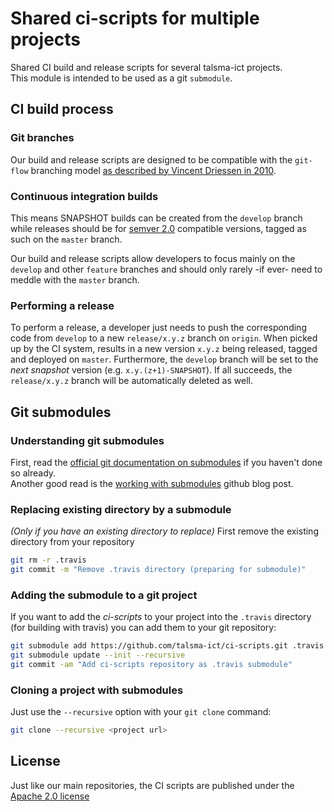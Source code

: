 # Shared ci-scripts for multiple projects

Shared CI build and release scripts for several talsma-ict projects.  
This module is intended to be used as a git `submodule`.

## CI build process

### Git branches

Our build and release scripts are designed to be compatible with the 
`git-flow` branching model
[as described by Vincent Driessen in 2010](https://nvie.com/posts/a-successful-git-branching-model/).

### Continuous integration builds

This means SNAPSHOT builds can be created from the `develop` branch while releases
should be for [semver 2.0](https://semver.org/) compatible versions, tagged as such on the `master` branch.  

Our build and release scripts allow developers to focus mainly on the `develop` and other `feature` branches
and should only rarely -if ever- need to meddle with the `master` branch.

### Performing a release

To perform a release, a developer just needs to push the corresponding code from `develop` to a
new `release/x.y.z` branch on `origin`.
When picked up by the CI system, results in a new version `x.y.z` being released, tagged and deployed on `master`.
Furthermore, the `develop` branch will be set to the _next snapshot_ version (e.g. `x.y.(z+1)-SNAPSHOT`).
If all succeeds, the `release/x.y.z` branch will be automatically deleted as well.

## Git submodules

### Understanding git submodules

First, read the  [official git documentation on submodules](https://git-scm.com/book/en/v2/Git-Tools-Submodules) 
if you haven't done so already.  
Another good read is the [working with submodules](https://blog.github.com/2016-02-01-working-with-submodules/) 
github blog post.

### Replacing existing directory by a submodule

_(Only if you have an existing directory to replace)_
First remove the existing directory from your repository

```bash
git rm -r .travis
git commit -m "Remove .travis directory (preparing for submodule)"
```

### Adding the submodule to a git project

If you want to add the _ci-scripts_ to your project into the `.travis` directory (for building with travis)
you can add them to your git repository:

```bash
git submodule add https://github.com/talsma-ict/ci-scripts.git .travis
git submodule update --init --recursive
git commit -am "Add ci-scripts repository as .travis submodule"
```

### Cloning a project with submodules

Just use the `--recursive` option with your `git clone` command:

```bash
git clone --recursive <project url>
```

## License

Just like our main repositories, the CI scripts are published under the [Apache 2.0 license](../LICENSE)
